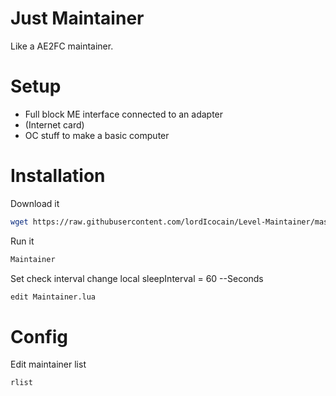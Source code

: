 # Just Maintainer
Like a AE2FC maintainer.

# Setup
- Full block ME interface connected to an adapter
- (Internet card)
- OC stuff to make a basic computer

# Installation
Download it
```bash
wget https://raw.githubusercontent.com/lordIcocain/Level-Maintainer/master/installer.lua && installer
```

Run it
```bash
Maintainer
```

Set check interval
change local sleepInterval = 60 --Seconds
```bash
edit Maintainer.lua
```

# Config
Edit maintainer list
```bash
rlist
```

